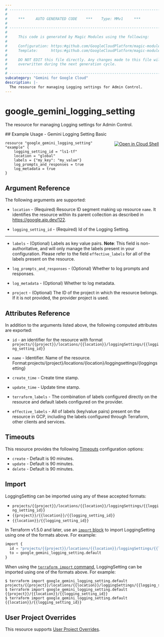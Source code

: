 ```yaml
---
# ----------------------------------------------------------------------------
#
#     ***     AUTO GENERATED CODE    ***    Type: MMv1     ***
#
# ----------------------------------------------------------------------------
#
#     This code is generated by Magic Modules using the following:
#
#     Configuration: https:#github.com/GoogleCloudPlatform/magic-modules/tree/main/mmv1/products/gemini/LoggingSetting.yaml
#     Template:      https:#github.com/GoogleCloudPlatform/magic-modules/tree/main/mmv1/templates/terraform/resource.html.markdown.tmpl
#
#     DO NOT EDIT this file directly. Any changes made to this file will be
#     overwritten during the next generation cycle.
#
# ----------------------------------------------------------------------------
subcategory: "Gemini for Google Cloud"
description: |-
  The resource for managing Logging settings for Admin Control.
---
```


# google_gemini_logging_setting

The resource for managing Logging settings for Admin Control.



<div class = "oics-button" style="float: right; margin: 0 0 -15px">
  <a href="https://console.cloud.google.com/cloudshell/open?cloudshell_git_repo=https%3A%2F%2Fgithub.com%2Fterraform-google-modules%2Fdocs-examples.git&cloudshell_image=gcr.io%2Fcloudshell-images%2Fcloudshell%3Alatest&cloudshell_print=.%2Fmotd&cloudshell_tutorial=.%2Ftutorial.md&cloudshell_working_dir=gemini_logging_setting_basic&open_in_editor=main.tf" target="_blank">
    <img alt="Open in Cloud Shell" src="//gstatic.com/cloudssh/images/open-btn.svg" style="max-height: 44px; margin: 32px auto; max-width: 100%;">
  </a>
</div>
## Example Usage - Gemini Logging Setting Basic


```hcl
resource "google_gemini_logging_setting" "example" {
    logging_setting_id = "ls1-tf"
    location = "global"
    labels = {"my_key": "my_value"}
    log_prompts_and_responses = true
    log_metadata = true
}
```

## Argument Reference

The following arguments are supported:


* `location` -
  (Required)
  Resource ID segment making up resource `name`. It identifies the resource within its parent collection as described in https://google.aip.dev/122.

* `logging_setting_id` -
  (Required)
  Id of the Logging Setting.


- - -


* `labels` -
  (Optional)
  Labels as key value pairs.
  **Note**: This field is non-authoritative, and will only manage the labels present in your configuration.
  Please refer to the field `effective_labels` for all of the labels present on the resource.

* `log_prompts_and_responses` -
  (Optional)
  Whether to log prompts and responses.

* `log_metadata` -
  (Optional)
  Whether to log metadata.

* `project` - (Optional) The ID of the project in which the resource belongs.
    If it is not provided, the provider project is used.


## Attributes Reference

In addition to the arguments listed above, the following computed attributes are exported:

* `id` - an identifier for the resource with format `projects/{{project}}/locations/{{location}}/loggingSettings/{{logging_setting_id}}`

* `name` -
  Identifier. Name of the resource.
  Format:projects/{project}/locations/{location}/loggingsettings/{loggingsetting}

* `create_time` -
  Create time stamp.

* `update_time` -
  Update time stamp.

* `terraform_labels` -
  The combination of labels configured directly on the resource
   and default labels configured on the provider.

* `effective_labels` -
  All of labels (key/value pairs) present on the resource in GCP, including the labels configured through Terraform, other clients and services.


## Timeouts

This resource provides the following
[Timeouts](https://developer.hashicorp.com/terraform/plugin/sdkv2/resources/retries-and-customizable-timeouts) configuration options:

- `create` - Default is 90 minutes.
- `update` - Default is 90 minutes.
- `delete` - Default is 90 minutes.

## Import


LoggingSetting can be imported using any of these accepted formats:

* `projects/{{project}}/locations/{{location}}/loggingSettings/{{logging_setting_id}}`
* `{{project}}/{{location}}/{{logging_setting_id}}`
* `{{location}}/{{logging_setting_id}}`


In Terraform v1.5.0 and later, use an [`import` block](https://developer.hashicorp.com/terraform/language/import) to import LoggingSetting using one of the formats above. For example:

```tf
import {
  id = "projects/{{project}}/locations/{{location}}/loggingSettings/{{logging_setting_id}}"
  to = google_gemini_logging_setting.default
}
```

When using the [`terraform import` command](https://developer.hashicorp.com/terraform/cli/commands/import), LoggingSetting can be imported using one of the formats above. For example:

```
$ terraform import google_gemini_logging_setting.default projects/{{project}}/locations/{{location}}/loggingSettings/{{logging_setting_id}}
$ terraform import google_gemini_logging_setting.default {{project}}/{{location}}/{{logging_setting_id}}
$ terraform import google_gemini_logging_setting.default {{location}}/{{logging_setting_id}}
```

## User Project Overrides

This resource supports [User Project Overrides](https://registry.terraform.io/providers/hashicorp/google/latest/docs/guides/provider_reference#user_project_override).
